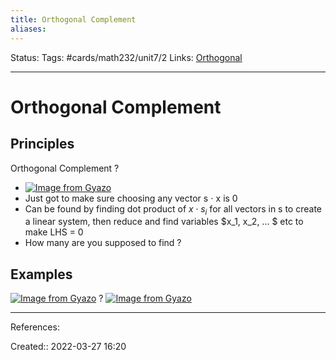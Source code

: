 ```yaml
---
title: Orthogonal Complement
aliases:
---
```

Status:
Tags: #cards/math232/unit7/2
Links: [Orthogonal](out/orthogonal.md)
___

# Orthogonal Complement

## Principles
Orthogonal Complement
?
- [![Image from Gyazo](https://i.gyazo.com/9abd677bbbe4f6ad5691fcf518fd4873.png)](https://gyazo.com/9abd677bbbe4f6ad5691fcf518fd4873)
- Just got to make sure choosing any vector s $\cdot$ x is 0
- Can be found by finding dot product of $x \cdot s_i$ for all vectors in s to create a linear system, then reduce and find variables $x_1, x_2, ... $ etc to make LHS = 0
- How many are you supposed to find ?


## Examples
[![Image from Gyazo](https://i.gyazo.com/e6c401a40415219f371346ab4041e843.png)](https://gyazo.com/e6c401a40415219f371346ab4041e843)
?
[![Image from Gyazo](https://i.gyazo.com/faffcafde1216d364b9e9f0064fc6720.png)](https://gyazo.com/faffcafde1216d364b9e9f0064fc6720)
___
References:
<!--SR:!2022-03-29,1,130-->

Created:: 2022-03-27 16:20
